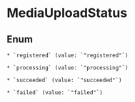 
# MediaUploadStatus

## Enum


    * `registered` (value: `"registered"`)

    * `processing` (value: `"processing"`)

    * `succeeded` (value: `"succeeded"`)

    * `failed` (value: `"failed"`)



